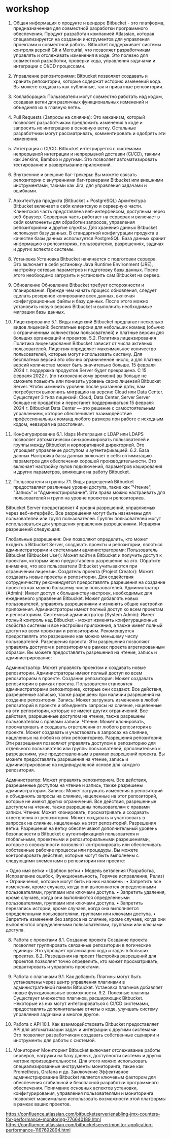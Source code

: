 # workshop

1. Общая информация о продукте и вендоре
Bitbucket - это платформа, предназначенная для совместной разработки программного обеспечения. Продукт разработан компанией Atlassian, которая специализируется на создании инструментов для управления проектами и совместной работы.
Bitbucket поддерживает системы контроля версий Git и Mercurial, что позволяет разработчикам управлять и отслеживать изменения в коде. Это полезно для совместной разработки, проверки кода, управления задачами и интеграции с CI/CD процессами.
1.	Управление репозиториями: Bitbucket позволяет создавать и хранить репозитории, которые содержат историю изменений кода. Вы можете создавать как публичные, так и приватные репозитории.
2.	Коллаборация: Пользователи могут совместно работать над кодом, создавая ветки для различных функциональных изменений и объединяя их в главную ветвь.
3.	Pull Requests (Запросы на слияние): Это механизм, который позволяет разработчикам предложить изменения в коде и запросить их интеграцию в основную ветку. Остальные разработчики могут рассматривать, комментировать и одобрять эти изменения.
4.	Интеграция с CI/CD: Bitbucket интегрируется с системами непрерывной интеграции и непрерывной доставки (CI/CD), такими как Jenkins, Bamboo и другими. Это позволяет автоматизировать тестирование и развертывание приложений.
5.	Внутренние и внешние баг-трекеры: Вы можете связать репозитории с внутренними баг-трекерами Bitbucket или внешними инструментами, такими как Jira, для управления задачами и ошибками.
2. Архитектура продукта (Bitbucket + PostgreSQL)
Архитектура Bitbucket включает в себя клиентскую и серверную части. Клиентская часть представлена веб-интерфейсом, доступным через веб-браузер. Серверная часть работает на серверах и включает в себя компоненты для обработки запросов, управления репозиториями и другие службы.
Для хранения данных Bitbucket использует базу данных. В стандартной конфигурации продукта в качестве базы данных используется PostgreSQL. База данных хранит информацию о репозиториях, пользователях, разрешениях, задачах и других аспектах системы.
3. Установка
Установка Bitbucket начинается с подготовки сервера. Это включает в себя установку Java Runtime Environment (JRE), настройку сетевых параметров и подготовку базы данных. После этого необходимо загрузить и установить сам Bitbucket на сервер.
4. Обновление
Обновление Bitbucket требует осторожности и планирования. Прежде чем начать процесс обновления, следует сделать резервное копирование всех данных, включая конфигурационные файлы и базу данных. После этого можно установить новую версию Bitbucket и выполнить необходимые миграции базы данных.
5. Лицензирование
5.1. Виды лицензий
Bitbucket предлагает несколько видов лицензий: бесплатные версии для небольших команд (обычно с ограниченным количеством пользователей) и платные версии для больших организаций и проектов.
5.2. Политика лицензирования
Политика лицензирования Bitbucket зависит от числа активных пользователей. Лицензия определяет максимальное количество пользователей, которые могут использовать систему. Для бесплатных версий это обычно ограниченное число, а для платных версий количество может быть значительно больше.
15 февраля 2024 г. поддержка продуктов Server будет прекращена. С 15 февраля 2022 г. (по тихоокеанскому времени) вы больше не сможете повысить или понизить уровень своих лицензий Bitbucket Server. Чтобы изменить уровень после указанной даты, вам потребуется выполнить миграцию на версию Cloud или Data Center.
Существует 3 типа лицензий: Cloud, Data Center, Server
Server больше не продаётся и перестанет поддерживаться 15 февраля 2024 г.
Bitbucket Data Center — это решение с самостоятельным управлением, которое обеспечивает взаимодействие профессиональных команд любого размера при работе с исходным кодом, невзирая на расстояния.

6. Конфигурирование
6.1. ldaps
Интеграция с LDAP или LDAPS позволяет автоматически синхронизировать пользователей и группы между Bitbucket и корпоративной директорией. Это упрощает управление доступом и аутентификацией.
6.2. База данных
Настройка базы данных включает в себя оптимизацию параметров для обеспечения хорошей производительности. Это включает настройку пулов подключений, параметров кэширования и других параметров, влияющих на работу Bitbucket.
7. Пользователи и группы
7.1. Виды разрешений
Bitbucket предоставляет различные уровни доступа, такие как "Чтение", "Запись" и "Администрирование". Эти права можно настраивать для пользователей и групп на уровне проектов и репозиториев.

Bitbucket Server предоставляет 4 уровня разрешений, управляемых через веб-интерфейс. Все разрешения могут быть назначены для пользователей или групп пользователей. Группы пользователей могут использоваться для упрощения управления разрешениями. 
Иерархия разрешений следующая:

Глобальные разрешения: 
Они позволяют определить, кто может входить в Bitbucket Server, создавать проекты и репозитории, являться администраторами и системными администраторами:
Пользователь Bitbucket (Bitbucket User): Может войти в Bitbucket и получить доступ к проектам, которым явно предоставлено разрешение на это. Обратите внимание, что все пользователи Bitbucket учитываются при ограничении лицензии.
Создатель проекта (Project Creator): Может создавать новые проекты и репозитории. Для содействия сотрудничеству рекомендуется предоставлять разрешения на создание проектов как можно большему числу пользователей.
Администратор (Admin): Имеет доступ к большинству настроек, необходимых для ежедневного управления Bitbucket. Может добавлять новых пользователей, управлять разрешениями и изменять общие настройки приложения. Администраторы имеют полный доступ ко всем проектам и репозиториям.
Системный администратор (System Admin): Имеет полный контроль над Bitbucket - может изменять конфигурационные свойства системы и все настройки приложения, а также имеет полный доступ ко всем проектам и репозиториям. Рекомендуется предоставлять это разрешение как можно меньшему числу пользователей.
Разрешения проекта: 
Эти разрешения позволяют управлять доступом к репозиториям в рамках проекта агрегированным образом. Вы можете предоставлять разрешения на чтение, запись и администрирование:

Администратор: Может управлять проектом и создавать новые репозитории. Администраторы имеют полный доступ ко всем репозиториям в проекте.
Создание репозитория: Может создавать репозитории в рамках проекта. Пользователи становятся администраторами репозиториев, которые они создают. Все действия, разрешенные записью, также разрешены при наличии разрешения на создание репозитория.
Запись: Может загружать изменения в любой репозиторий в проекте и объединять запросы на слияние, нацеленные на эти репозитории, которые не имеют других ограничений. Все действия, разрешенные доступом на чтение, также разрешены пользователям с правами записи.
Чтение: Может клонировать, просматривать и создавать ответвления от любого репозитория в проекте. Может создавать и участвовать в запросах на слияние, нацеленных на любой из этих репозиториев.
Разрешения репозитория: 
Эти разрешения позволяют управлять доступом к репозиторию для отдельного пользователя или группы пользователей, дополнительно к разрешениям, уже предоставленным в рамках разрешений проекта. Вы можете предоставлять разрешения на чтение, запись и администрирование на индивидуальной основе для каждого репозитория.

Администратор: Может управлять репозиторием. Все действия, разрешенные доступом на чтение и запись, также разрешены администраторам.
Запись: Может загружать изменения в репозиторий и объединять запросы на слияние, нацеленные на этот репозиторий, которые не имеют других ограничений. Все действия, разрешенные доступом на чтение, также разрешены пользователям с правами записи.
Чтение: Может клонировать, просматривать и создавать ответвления от репозитория. Может создавать и участвовать в запросах на слияние, нацеленных на этот репозиторий.
Разрешения ветки: 
Разрешения на ветку обеспечивают дополнительный уровень безопасности в Bitbucket с аутентификацией пользователя и глобальными, проектными и репозиториальными разрешениями, которые в совокупности позволяют контролировать или обеспечивать собственные рабочие процессы или процедуры.
Вы можете контролировать действия, которые могут быть выполнены с следующими элементами в репозитории или проекте:

•	Одно имя ветки
•	Шаблон ветки
•	Модель ветвления (Разработка, Исправление ошибок, Функциональность, Горячее исправление, Релиз)
•	Ограничения, которые могут быть на них наложены:
•	Запретить все изменения, кроме случаев, когда они выполняются определенными пользователями, группами или ключами доступа.
•	Запретить удаления, кроме случаев, когда они выполняются определенными пользователями, группами или ключами доступа.
•	Запретить перезапись истории, кроме случаев, когда она выполняется определенными пользователями, группами или ключами доступа.
•	Запретить изменения без запроса на слияние, кроме случаев, когда они выполняются определенными пользователями, группами или ключами доступа.


8. Работа с проектами
8.1. Создание проекта
Создание проекта позволяет группировать связанные репозитории в логические единицы. Это упрощает организацию кода и задач в больших проектах.
8.2. Разрешения на проект
Настройка разрешений для проектов позволяет точно определить, кто может просматривать, редактировать и управлять проектами.

9. Работа с плагинами
9.1. Как добавить
Плагины могут быть установлены через центр управления плагинами в административной панели Bitbucket. Установка плагинов добавляет новые функциональные возможности.
9.2. Полезные плагины
Существует множество плагинов, расширяющих Bitbucket. Некоторые из них могут интегрироваться с CI/CD системами, предоставлять дополнительные отчеты о коде, улучшать систему управления задачами и многое другое.
10. Работа с API
10.1. Как взаимодействовать
Bitbucket предоставляет API для автоматизации задач и интеграции с другими системами. Это позволяет разработчикам создавать собственные сценарии и инструменты для работы с системой.
11. Мониторинг
Мониторинг Bitbucket включает отслеживание работы серверов, нагрузки на базу данных, доступности системы и других метрик производительности. Для этого можно использовать специализированные инструменты мониторинга, такие как Prometheus, Grafana и др.
Заключение
Эффективное администрирование Bitbucket является ключевым фактором для обеспечения стабильной и безопасной разработки программного обеспечения. Понимание основных аспектов установки, конфигурирования, управления пользователями и мониторинга позволяет максимально использовать возможности этой платформы в рамках ваших проектов.

https://confluence.atlassian.com/bitbucketserver/enabling-jmx-counters-for-performance-monitoring-776640189.html
https://confluence.atlassian.com/bitbucketserver/monitor-application-performance-1167692894.html

 


 

 

